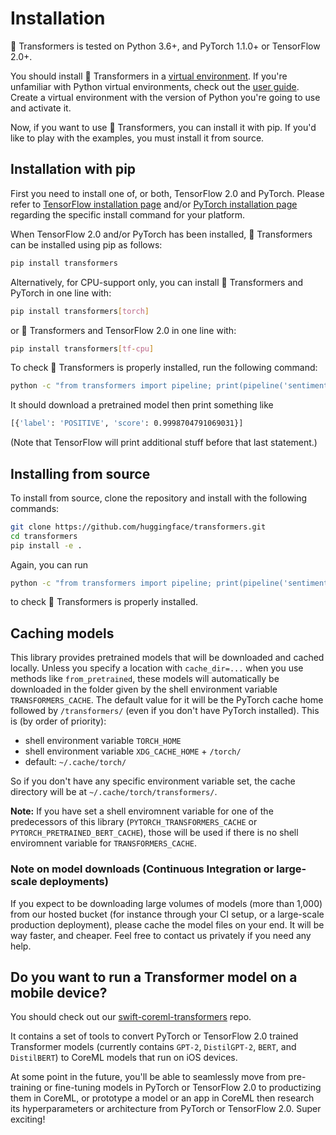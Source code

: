 # Installation

🤗 Transformers is tested on Python 3.6+, and PyTorch 1.1.0+ or TensorFlow 2.0+.

You should install 🤗 Transformers in a [virtual environment](https://docs.python.org/3/library/venv.html). If you're
unfamiliar with Python virtual environments, check out the [user guide](https://packaging.python.org/guides/installing-using-pip-and-virtual-environments/). Create a virtual environment with the version of Python you're going 
to use and activate it.

Now, if you want to use 🤗 Transformers, you can install it with pip. If you'd like to play with the examples, you
must install it from source.

## Installation with pip

First you need to install one of, or both, TensorFlow 2.0 and PyTorch.
Please refer to [TensorFlow installation page](https://www.tensorflow.org/install/pip#tensorflow-2.0-rc-is-available) 
and/or [PyTorch installation page](https://pytorch.org/get-started/locally/#start-locally) regarding the specific 
install command for your platform.

When TensorFlow 2.0 and/or PyTorch has been installed, 🤗 Transformers can be installed using pip as follows:

```bash
pip install transformers
```

Alternatively, for CPU-support only, you can install 🤗 Transformers and PyTorch in one line with:

```bash
pip install transformers[torch]
```

or 🤗 Transformers and TensorFlow 2.0 in one line with:

```bash
pip install transformers[tf-cpu]
```

To check 🤗 Transformers is properly installed, run the following command:

```bash
python -c "from transformers import pipeline; print(pipeline('sentiment-analysis')('we love you'))"
```

It should download a pretrained model then print something like

```bash
[{'label': 'POSITIVE', 'score': 0.9998704791069031}]
```

(Note that TensorFlow will print additional stuff before that last statement.)

## Installing from source

To install from source, clone the repository and install with the following commands:

``` bash
git clone https://github.com/huggingface/transformers.git
cd transformers
pip install -e .
```

Again, you can run 

```bash
python -c "from transformers import pipeline; print(pipeline('sentiment-analysis')('I hate you'))"
```

to check 🤗 Transformers is properly installed.

## Caching models

This library provides pretrained models that will be downloaded and cached locally. Unless you specify a location with
`cache_dir=...` when you use methods like `from_pretrained`, these models will automatically be downloaded in the
folder given by the shell environment variable ``TRANSFORMERS_CACHE``. The default value for it will be the PyTorch
cache home followed by ``/transformers/`` (even if you don't have PyTorch installed). This is (by order of priority):

  * shell environment variable ``TORCH_HOME``
  * shell environment variable ``XDG_CACHE_HOME`` + ``/torch/``
  * default: ``~/.cache/torch/``

So if you don't have any specific environment variable set, the cache directory will be at
``~/.cache/torch/transformers/``.

**Note:** If you have set a shell enviromnent variable for one of the predecessors of this library
(``PYTORCH_TRANSFORMERS_CACHE`` or ``PYTORCH_PRETRAINED_BERT_CACHE``), those will be used if there is no shell
enviromnent variable for ``TRANSFORMERS_CACHE``.

### Note on model downloads (Continuous Integration or large-scale deployments)

If you expect to be downloading large volumes of models (more than 1,000) from our hosted bucket (for instance through
your CI setup, or a large-scale production deployment), please cache the model files on your end. It will be way
faster, and cheaper. Feel free to contact us privately if you need any help.

## Do you want to run a Transformer model on a mobile device?

You should check out our [swift-coreml-transformers](https://github.com/huggingface/swift-coreml-transformers) repo.

It contains a set of tools to convert PyTorch or TensorFlow 2.0 trained Transformer models (currently contains `GPT-2`, 
`DistilGPT-2`, `BERT`, and `DistilBERT`) to CoreML models that run on iOS devices.

At some point in the future, you'll be able to seamlessly move from pre-training or fine-tuning models in PyTorch or
TensorFlow 2.0 to productizing them in CoreML, or prototype a model or an app in CoreML then research its
hyperparameters or architecture from PyTorch or TensorFlow 2.0. Super exciting!
